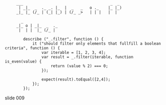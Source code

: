          ___                                      _  _
          | _|_  _  ._ _. |_  |  _   _   o ._    |_ |_)
         _|_ |_ (/_ | (_| |_) | (/_ _>   | | |   |  |

           _
         _|_ o | _|_  _  ._
          |  | |  |_ (/_ |

            describe ("_.filter", function () {
                it ("should filter only elements that fullfill a boolean criteria", function () {
                    var iterable = [1, 2, 3, 4];
                    var result = _.filter(iterable, function is_even(value) {
                        return (value % 2) === 0;
                    });

                    expect(result).toEqual([2,4]);
                });
            });
















































































slide 009
